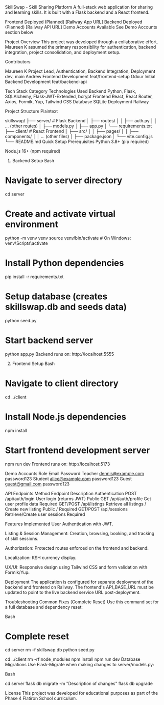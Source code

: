 SkillSwap - Skill Sharing Platform
A full-stack web application for sharing and learning skills. It is built with a Flask backend and a React frontend.

Frontend	Deployed (Planned)	[Railway App URL]
Backend	Deployed (Planned)	[Railway API URL]
Demo Accounts	Available	See Demo Accounts section below

 Project Overview
This project was developed through a collaborative effort. Maureen K assumed the primary responsibility for authentication, backend integration, project consolidation, and deployment setup.

 Contributors

Maureen K	Project Lead, Authentication, Backend Integration, Deployment	dev, main
Andrew	Frontend Development	feat/frontend-setup
Odour	Initial Backend Development	feat/backend-api

 Tech Stack
Category	Technologies Used
Backend	Python, Flask, SQLAlchemy, Flask-JWT-Extended, bcrypt
Frontend	React, React Router, Axios, Formik, Yup, Tailwind CSS
Database	SQLite
Deployment	Railway

  Project Structure
Plaintext

skillswap/
├── server/                 # Flask Backend
│   ├── routes/
│   │   ├── auth.py
│   │   ... (other routes)
│   ├── models.py
│   ├── app.py
│   └── requirements.txt
├── client/                 # React Frontend
│   ├── src/
│   │   ├── pages/
│   │   ├── components/
│   │   ... (other files)
│   ├── package.json
│   └── vite.config.js
└── README.md
Quick Setup
Prerequisites
Python 3.8+ (pip required)

Node.js 16+ (npm required)

1. Backend Setup
Bash

# Navigate to server directory
cd server

# Create and activate virtual environment
python -m venv venv
source venv/bin/activate  # On Windows: venv\Scripts\activate

# Install Python dependencies
pip install -r requirements.txt

# Setup database (creates skillswap.db and seeds data)
python seed.py

# Start backend server
python app.py
Backend runs on: http://localhost:5555

2. Frontend Setup
Bash

# Navigate to client directory
cd ../client

# Install Node.js dependencies
npm install

# Start frontend development server
npm run dev
Frontend runs on: http://localhost:5173

 Demo Accounts
Role	Email	Password
Teacher	dennis@example.com	password123
Student	alice@example.com	password123
Guest	guest@gmail.com	password123

 API Endpoints
Method	Endpoint	Description	Authentication
POST	/api/auth/login	User login (returns JWT)	Public
GET	/api/auth/profile	Get user profile data	Required
GET/POST	/api/listings	Retrieve all listings / Create new listing	Public / Required
GET/POST	/api/sessions	Retrieve/Create user sessions	Required

Features Implemented
User Authentication with JWT.

Listing & Session Management: Creation, browsing, booking, and tracking of skill sessions.

Authorization: Protected routes enforced on the frontend and backend.

Localization: KSH currency display.

UX/UI: Responsive design using Tailwind CSS and form validation with Formik/Yup.

 Deployment
The application is configured for separate deployment of the backend and frontend on Railway. The frontend's API_BASE_URL must be updated to point to the live backend service URL post-deployment.

 Troubleshooting
Common Fixes (Complete Reset)
Use this command set for a full database and dependency reset:

Bash

# Complete reset
cd server
rm -f skillswap.db
python seed.py

cd ../client
rm -rf node_modules
npm install
npm run dev
Database Migrations
Use Flask-Migrate when making changes to server/models.py:

Bash

cd server
flask db migrate -m "Description of changes"
flask db upgrade

 License
This project was developed for educational purposes as part of the Phase 4 Flatiron School curriculum.
